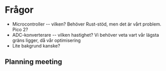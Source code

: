 # Frågor

- Microcontroller -- vilken? Behöver Rust-stöd, men det är vårt problem. Pico 2?
- ADC-konverterare -- vilken hastighet? Vi behöver veta vart vår lägsta gräns
  ligger, då vår optimisering
- Lite bakgrund kanske?

## Planning meeting
